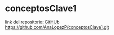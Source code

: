 # conceptosClave1

link del repositorio:
[GitHUb](https://github.com/AnaLopezP/conceptosClave1.git)
https://github.com/AnaLopezP/conceptosClave1.git
